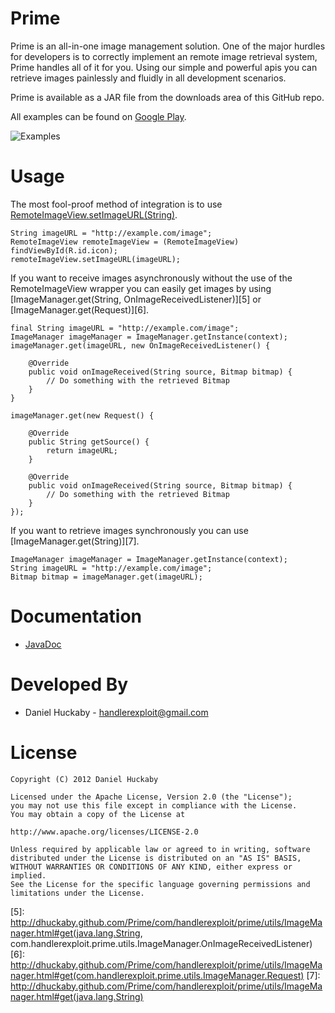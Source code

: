 Prime
=

Prime is an all-in-one image management solution. One of the major hurdles for developers is to correctly implement an remote image retrieval system, Prime handles all of it for you. Using our simple and powerful apis you can retrieve images painlessly and fluidly in all development scenarios.

Prime is available as a JAR file from the downloads area of this GitHub repo.

All examples can be found on [Google Play][3].

![Examples][2]

Usage
=

The most fool-proof method of integration is to use [RemoteImageView.setImageURL(String)][4].

    String imageURL = "http://example.com/image";
    RemoteImageView remoteImageView = (RemoteImageView) findViewById(R.id.icon);
    remoteImageView.setImageURL(imageURL);
 
If you want to receive images asynchronously without the use of the RemoteImageView wrapper you can easily get images by using [ImageManager.get(String, OnImageReceivedListener)][5] or [ImageManager.get(Request)][6].

    final String imageURL = "http://example.com/image";
    ImageManager imageManager = ImageManager.getInstance(context);
    imageManager.get(imageURL, new OnImageReceivedListener() {

        @Override
        public void onImageReceived(String source, Bitmap bitmap) {
            // Do something with the retrieved Bitmap
        }
    }
 
    imageManager.get(new Request() {
 
        @Override
        public String getSource() {
            return imageURL;
        }
 
        @Override
        public void onImageReceived(String source, Bitmap bitmap) {
            // Do something with the retrieved Bitmap
        }
    });
 
If you want to retrieve images synchronously you can use [ImageManager.get(String)][7].

    ImageManager imageManager = ImageManager.getInstance(context);
    String imageURL = "http://example.com/image";
    Bitmap bitmap = imageManager.get(imageURL);

Documentation
=

* [JavaDoc][1]

Developed By
=

* Daniel Huckaby - <handlerexploit@gmail.com>

License
=

    Copyright (C) 2012 Daniel Huckaby

    Licensed under the Apache License, Version 2.0 (the "License");
    you may not use this file except in compliance with the License.
    You may obtain a copy of the License at

    http://www.apache.org/licenses/LICENSE-2.0

    Unless required by applicable law or agreed to in writing, software
    distributed under the License is distributed on an "AS IS" BASIS,
    WITHOUT WARRANTIES OR CONDITIONS OF ANY KIND, either express or implied.
    See the License for the specific language governing permissions and
    limitations under the License.

[1]: http://dhuckaby.github.com/Prime/
[2]: http://dhuckaby.github.com/Prime/images/featured.png
[3]: https://play.google.com/store/apps/details?id=com.handlerexploit.prime.example
[4]: http://dhuckaby.github.com/Prime/com/handlerexploit/prime/widgets/RemoteImageView.html#setImageURL(java.lang.String)
[5]: http://dhuckaby.github.com/Prime/com/handlerexploit/prime/utils/ImageManager.html#get(java.lang.String, com.handlerexploit.prime.utils.ImageManager.OnImageReceivedListener)
[6]: http://dhuckaby.github.com/Prime/com/handlerexploit/prime/utils/ImageManager.html#get(com.handlerexploit.prime.utils.ImageManager.Request)
[7]: http://dhuckaby.github.com/Prime/com/handlerexploit/prime/utils/ImageManager.html#get(java.lang.String)